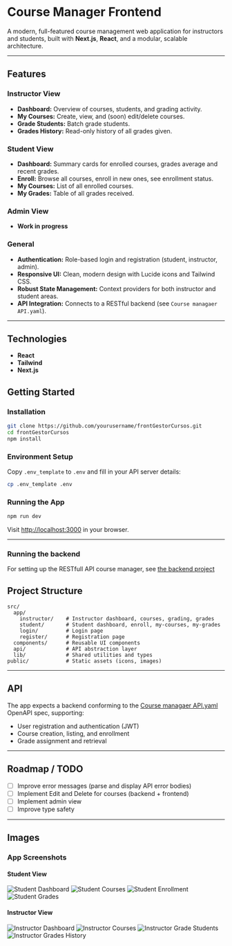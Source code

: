# Course Manager Frontend

A modern, full-featured course management web application for instructors and students, built with **Next.js**, **React**, and a modular, scalable architecture.

---

## Features

### Instructor View
- **Dashboard:** Overview of courses, students, and grading activity.
- **My Courses:** Create, view, and (soon) edit/delete courses.
- **Grade Students:** Batch grade students.
- **Grades History:** Read-only history of all grades given.

### Student View
- **Dashboard:** Summary cards for enrolled courses, grades average and recent grades.
- **Enroll:** Browse all courses, enroll in new ones, see enrollment status.
- **My Courses:** List of all enrolled courses.
- **My Grades:** Table of all grades received.

### Admin View
- **Work in progress**

### General
- **Authentication:** Role-based login and registration (student, instructor, admin).
- **Responsive UI:** Clean, modern design with Lucide icons and Tailwind CSS.
- **Robust State Management:** Context providers for both instructor and student areas.
- **API Integration:** Connects to a RESTful backend (see `Course managaer API.yaml`).

---

## Technologies
- **React**
- **Tailwind**
- **Next.js**

## Getting Started

### Installation

```bash
git clone https://github.com/yourusername/frontGestorCursos.git
cd frontGestorCursos
npm install
```

### Environment Setup

Copy `.env_template` to `.env` and fill in your API server details:

```bash
cp .env_template .env
```

### Running the App

```bash
npm run dev
```

Visit [http://localhost:3000](http://localhost:3000) in your browser.

---

### Running the backend

For setting up the RESTfull API course manager, see [the backend project](https://github.com/BrunoSpoletini/gestorCursos)

## Project Structure

```
src/
  app/
    instructor/    # Instructor dashboard, courses, grading, grades
    student/       # Student dashboard, enroll, my-courses, my-grades
    login/         # Login page
    register/      # Registration page
  components/      # Reusable UI components
  api/             # API abstraction layer
  lib/             # Shared utilities and types
public/            # Static assets (icons, images)
```

---

## API

The app expects a backend conforming to the [Course managaer API.yaml](Course%20managaer%20API.yaml) OpenAPI spec, supporting:
- User registration and authentication (JWT)
- Course creation, listing, and enrollment
- Grade assignment and retrieval

---

## Roadmap / TODO

- [ ] Improve error messages (parse and display API error bodies)
- [ ] Implement Edit and Delete for courses (backend + frontend)
- [ ] Implement admin view
- [ ] Improve type safety

---

## Images

### App Screenshots

#### Student View
![Student Dashboard](./images/student/student-dashboard.png)
![Student Courses](./images/student/student-courses.png)
![Student Enrollment](./images/student/student-enrollment.png)
![Student Grades](./images/student/student-grades.png)

#### Instructor View
![Instructor Dashboard](./images/instructor/instructorView-dashboard.png)
![Instructor Courses](./images/instructor/instructorView-courses.png)
![Instructor Grade Students](./images/instructor/instructorView-gradeStudents.png)
![Instructor Grades History](./images/instructor/instructorView-gradesHistory.png)



